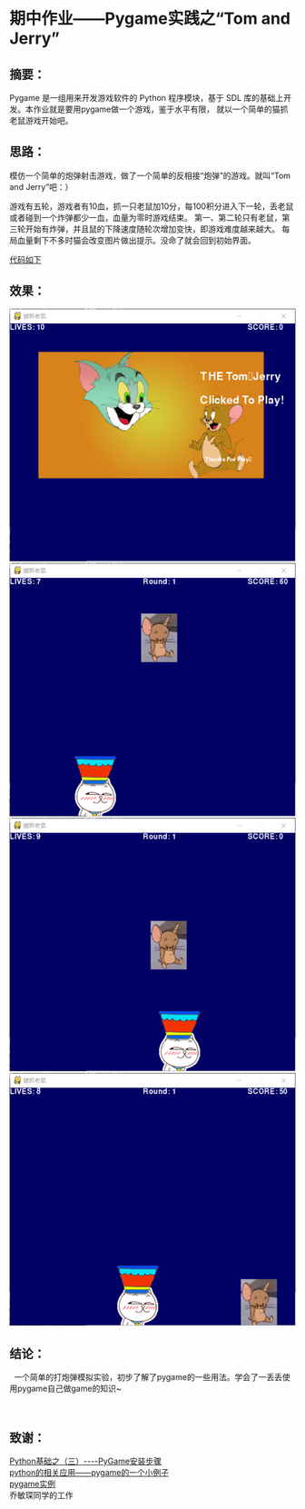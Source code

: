 # 期中作业——Pygame实践之“Tom and Jerry”

## 摘要：
   Pygame 是一组用来开发游戏软件的 Python 程序模块，基于 SDL 库的基础上开发。本作业就是要用pygame做一个游戏，鉴于水平有限，
   就以一个简单的猫抓老鼠游戏开始吧。
   
## 思路：
   模仿一个简单的炮弹射击游戏，做了一个简单的反相接“炮弹”的游戏。就叫“Tom and Jerry”吧：）
   
   游戏有五轮，游戏者有10血，抓一只老鼠加10分，每100积分进入下一轮，丢老鼠或者碰到一个炸弹都少一血，血量为零时游戏结束。
第一、第二轮只有老鼠，第三轮开始有炸弹，并且鼠的下降速度随轮次增加变快，即游戏难度越来越大。
每局血量剩下不多时猫会改变图片做出提示。没命了就会回到初始界面。

[代码如下](https://github.com/ms-tu/compuational_physics_N2015301020147/blob/master/Tom%20and%20Jerry.py)

## 效果：

![image](https://github.com/ms-tu/compuational_physics_N2015301020147/blob/master/TIM图片20180102162102.png)
![image](https://github.com/ms-tu/compuational_physics_N2015301020147/blob/master/TIM图片20180102162124.png)
![image](https://github.com/ms-tu/compuational_physics_N2015301020147/blob/master/TIM图片20180102162130.png)
![image](https://github.com/ms-tu/compuational_physics_N2015301020147/blob/master/TIM图片20180102162136.png)

## 结论：
   一个简单的打炮弹模拟实验，初步了解了pygame的一些用法。学会了一丢丢使用pygame自己做game的知识~
   
   
## 致谢：
 [Python基础之（三）----PyGame安装步骤](http://blog.csdn.net/qq_33166080/article/details/68928563)  
 [python的相关应用——pygame的一个小例子](http://blog.csdn.net/asware/article/details/4151554)  
 [pygame实例](http://blog.csdn.net/liushaochan123/article/details/8604214)  
 乔敏琛同学的工作
